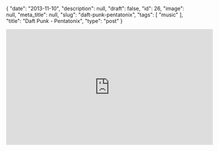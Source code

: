 {
    "date": "2013-11-10",
    "description": null,
    "draft": false,
    "id": 26,
    "image": null,
    "meta_title": null,
    "slug": "daft-punk-pentatonix",
    "tags": [
        "music"
    ],
    "title": "Daft Punk - Pentatonix",
    "type": "post"
}


<iframe width="560" height="315" src="https://www.youtube.com/embed/3MteSlpxCpo" frameborder="0" allowfullscreen></iframe>
